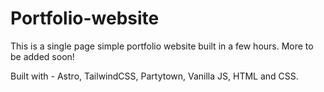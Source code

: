 # Portfolio-website
This is a single page simple portfolio website built in a few hours.
More to be added soon! 

Built with - Astro, TailwindCSS, Partytown, Vanilla JS, HTML and CSS.
